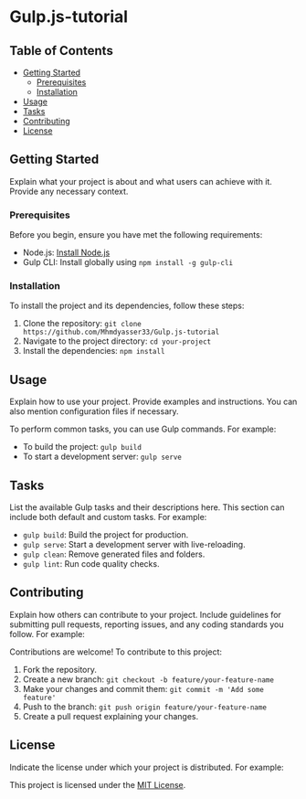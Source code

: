 # Gulp.js-tutorial

## Table of Contents

- [Getting Started](#getting-started)
  - [Prerequisites](#prerequisites)
  - [Installation](#installation)
- [Usage](#usage)
- [Tasks](#tasks)
- [Contributing](#contributing)
- [License](#license)

## Getting Started

Explain what your project is about and what users can achieve with it. Provide any necessary context.

### Prerequisites

Before you begin, ensure you have met the following requirements:

- Node.js: [Install Node.js](https://nodejs.org/)
- Gulp CLI: Install globally using `npm install -g gulp-cli`

### Installation

To install the project and its dependencies, follow these steps:

1. Clone the repository: `git clone  https://github.com/Mhmdyasser33/Gulp.js-tutorial`
2. Navigate to the project directory: `cd your-project`
3. Install the dependencies: `npm install`

## Usage

Explain how to use your project. Provide examples and instructions. You can also mention configuration files if necessary.

To perform common tasks, you can use Gulp commands. For example:

- To build the project: `gulp build`
- To start a development server: `gulp serve`

## Tasks

List the available Gulp tasks and their descriptions here. This section can include both default and custom tasks. For example:

- `gulp build`: Build the project for production.
- `gulp serve`: Start a development server with live-reloading.
- `gulp clean`: Remove generated files and folders.
- `gulp lint`: Run code quality checks.

## Contributing

Explain how others can contribute to your project. Include guidelines for submitting pull requests, reporting issues, and any coding standards you follow. For example:

Contributions are welcome! To contribute to this project:

1. Fork the repository.
2. Create a new branch: `git checkout -b feature/your-feature-name`
3. Make your changes and commit them: `git commit -m 'Add some feature'`
4. Push to the branch: `git push origin feature/your-feature-name`
5. Create a pull request explaining your changes.

## License

Indicate the license under which your project is distributed. For example:

This project is licensed under the [MIT License](LICENSE).
